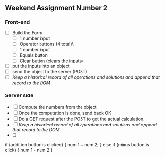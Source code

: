 ## Weekend Assignment Number 2

### Front-end

- [ ] Build the Form
  - [ ] 1 number input
  - [ ] Operator buttons (4 total)\
  - [ ] 1 number input
  - [ ] Equals button
  - [ ] Clear button (clears the inputs)
- [ ] put the inputs into an object
- [ ] send the object to the server (POST)
- [ ] _Keep a historical record of all operations and solutions and append that record to the DOM_

### Server side

- [ ] Compute the numbers from the object
- [ ] Once the computation is done, send back OK
- [ ] Do a GET request after the POST to get the actual calculation.
- [ ] _Keep a historical record of all operations and solutions and append that record to the DOM_
- [ ]

if (addition button is clicked) {
num 1 + num 2;
}
else if (minus button is click) {
num 1 - num 2
}
